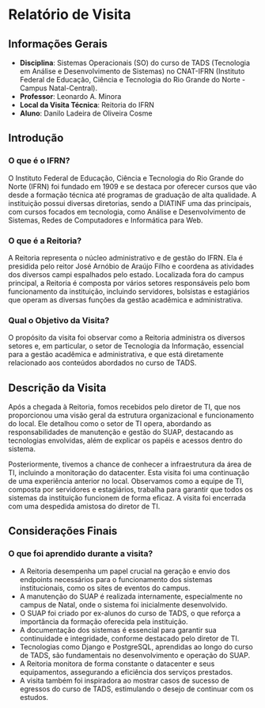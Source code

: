 # Relatório de Visita

## Informações Gerais
- **Disciplina**: Sistemas Operacionais (SO) do curso de TADS (Tecnologia em Análise e Desenvolvimento de Sistemas) no CNAT-IFRN (Instituto Federal de Educação, Ciência e Tecnologia do Rio Grande do Norte - Campus Natal-Central).
- **Professor**: Leonardo A. Minora
- **Local da Visita Técnica**: Reitoria do IFRN
- **Aluno**: Danilo Ladeira de Oliveira Cosme

## Introdução

### O que é o IFRN?
O Instituto Federal de Educação, Ciência e Tecnologia do Rio Grande do Norte (IFRN) foi fundado em 1909 e se destaca por oferecer cursos que vão desde a formação técnica até programas de graduação de alta qualidade. A instituição possui diversas diretorias, sendo a DIATINF uma das principais, com cursos focados em tecnologia, como Análise e Desenvolvimento de Sistemas, Redes de Computadores e Informática para Web.

### O que é a Reitoria?
A Reitoria representa o núcleo administrativo e de gestão do IFRN. Ela é presidida pelo reitor José Arnóbio de Araújo Filho e coordena as atividades dos diversos campi espalhados pelo estado. Localizada fora do campus principal, a Reitoria é composta por vários setores responsáveis pelo bom funcionamento da instituição, incluindo servidores, bolsistas e estagiários que operam as diversas funções da gestão acadêmica e administrativa.

### Qual o Objetivo da Visita?
O propósito da visita foi observar como a Reitoria administra os diversos setores e, em particular, o setor de Tecnologia da Informação, essencial para a gestão acadêmica e administrativa, e que está diretamente relacionado aos conteúdos abordados no curso de TADS.

## Descrição da Visita
Após a chegada à Reitoria, fomos recebidos pelo diretor de TI, que nos proporcionou uma visão geral da estrutura organizacional e funcionamento do local. Ele detalhou como o setor de TI opera, abordando as responsabilidades de manutenção e gestão do SUAP, destacando as tecnologias envolvidas, além de explicar os papéis e acessos dentro do sistema.

Posteriormente, tivemos a chance de conhecer a infraestrutura da área de TI, incluindo a monitoração do datacenter. Esta visita foi uma continuação de uma experiência anterior no local. Observamos como a equipe de TI, composta por servidores e estagiários, trabalha para garantir que todos os sistemas da instituição funcionem de forma eficaz. A visita foi encerrada com uma despedida amistosa do diretor de TI.

## Considerações Finais

### O que foi aprendido durante a visita?
- A Reitoria desempenha um papel crucial na geração e envio dos endpoints necessários para o funcionamento dos sistemas institucionais, como os sites de eventos do campus.
- A manutenção do SUAP é realizada internamente, especialmente no campus de Natal, onde o sistema foi inicialmente desenvolvido.
- O SUAP foi criado por ex-alunos do curso de TADS, o que reforça a importância da formação oferecida pela instituição.
- A documentação dos sistemas é essencial para garantir sua continuidade e integridade, conforme destacado pelo diretor de TI.
- Tecnologias como Django e PostgreSQL, aprendidas ao longo do curso de TADS, são fundamentais no desenvolvimento e operação do SUAP.
- A Reitoria monitora de forma constante o datacenter e seus equipamentos, assegurando a eficiência dos serviços prestados.
- A visita também foi inspiradora ao mostrar casos de sucesso de egressos do curso de TADS, estimulando o desejo de continuar com os estudos.

